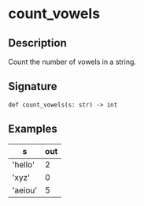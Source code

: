 # count_vowels

## Description
Count the number of vowels in a string.

## Signature
```
def count_vowels(s: str) -> int
```

## Examples
| s | out |
| - | - |
| 'hello' | 2 |
| 'xyz' | 0 |
| 'aeiou' | 5 |
